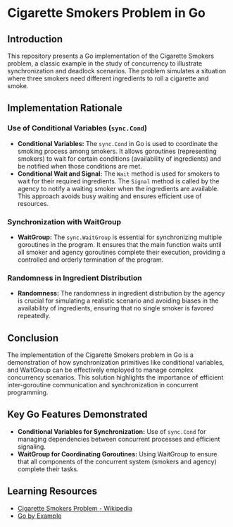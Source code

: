 # Cigarette Smokers Problem in Go

## Introduction
This repository presents a Go implementation of the Cigarette Smokers problem, a classic example in the study of concurrency to illustrate synchronization and deadlock scenarios. The problem simulates a situation where three smokers need different ingredients to roll a cigarette and smoke.

## Implementation Rationale

### Use of Conditional Variables (`sync.Cond`)
- **Conditional Variables:** The `sync.Cond` in Go is used to coordinate the smoking process among smokers. It allows goroutines (representing smokers) to wait for certain conditions (availability of ingredients) and be notified when those conditions are met.
- **Conditional Wait and Signal:** The `Wait` method is used for smokers to wait for their required ingredients. The `Signal` method is called by the agency to notify a waiting smoker when the ingredients are available. This approach avoids busy waiting and ensures efficient use of resources.

### Synchronization with WaitGroup
- **WaitGroup:** The `sync.WaitGroup` is essential for synchronizing multiple goroutines in the program. It ensures that the main function waits until all smoker and agency goroutines complete their execution, providing a controlled and orderly termination of the program.

### Randomness in Ingredient Distribution
- **Randomness:** The randomness in ingredient distribution by the agency is crucial for simulating a realistic scenario and avoiding biases in the availability of ingredients, ensuring that no single smoker is favored repeatedly.

## Conclusion
The implementation of the Cigarette Smokers problem in Go is a demonstration of how synchronization primitives like conditional variables, and WaitGroup can be effectively employed to manage complex concurrency scenarios. This solution highlights the importance of efficient inter-goroutine communication and synchronization in concurrent programming.

## Key Go Features Demonstrated
- **Conditional Variables for Synchronization:** Use of `sync.Cond` for managing dependencies between concurrent processes and efficient signaling.
- **WaitGroup for Coordinating Goroutines:** Using WaitGroup to ensure that all components of the concurrent system (smokers and agency) complete their tasks.

## Learning Resources
- [Cigarette Smokers Problem - Wikipedia](https://en.wikipedia.org/wiki/Cigarette_smokers_problem)
- [Go by Example](https://gobyexample.com/)